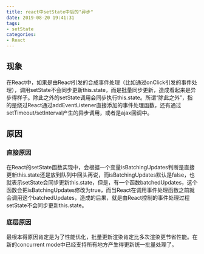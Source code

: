 ```yaml
---
title: react中setState中后的"异步"
date: 2019-08-20 19:41:31
tags: 
- setState
categories: 
- React
---
```


## 现象
在React中，如果是由React引发的合成事件处理（比如通过onClick引发的事件处理），调用setState不会同步更新this.state，而是批量同步更新，造成看起来是异步得样子。除此之外的setState调用会同步执行this.state。所谓“除此之外”，指的是绕过React通过addEventListener直接添加的事件处理函数，还有通过setTimeout/setInterval产生的异步调用，或者是ajax回调中。

## 原因
### 直接原因
在React的setState函数实现中，会根据一个变量isBatchingUpdates判断是直接更新this.state还是放到队列中回头再说，而isBatchingUpdates默认是false，也就表示setState会同步更新this.state，但是，有一个函数batchedUpdates，这个函数会把isBatchingUpdates修改为true，而当React在调用事件处理函数之前就会调用这个batchedUpdates，造成的后果，就是由React控制的事件处理过程setState不会同步更新this.state。 

### 底层原因

最根本得原因肯定是为了性能优化，批量更新渲染肯定比多次渲染更节省性能。在新的concurrent mode中已经支持所有地方产生得更新统一批量处理了。